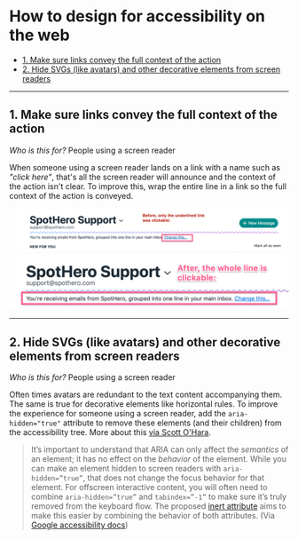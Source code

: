 # How to design for accessibility on the web

- [1. Make sure links convey the full context of the action](#1-Make-sure-links-convey-the-full-context-of-the-action)
- [2. Hide SVGs (like avatars) and other decorative elements from screen readers](#2-Hide-SVGs-like-avatars-and-other-decorative-elements-from-screen-readers)

---
## 1. Make sure links convey the full context of the action

*Who is this for?* People using a screen reader

When someone using a screen reader lands on a link with a name such as *"click here"*, that's all the screen reader will announce and the context of the action isn't clear. To improve this, wrap the entire line in a link so the full context of the action is conveyed.

![Before only click here is spoken](images/before-link.png)
![After, the link and preceding sentence is spoken](images/after-link.png)

---

## 2. Hide SVGs (like avatars) and other decorative elements from screen readers

*Who is this for?* People using a screen reader

Often times avatars are redundant to the text content accompanying them. The same is true for decorative elements like horizontal rules. To improve the experience for someone using a screen reader, add the `aria-hidden="true"` attribute to remove these elements (and their children) from the accessibility tree. More about this [via Scott O'Hara](https://www.scottohara.me/blog/2019/05/22/contextual-images-svgs-and-a11y.html).

>It’s important to understand that ARIA can only affect the *semantics* of an element; it has no effect on the *behavior* of the element. While you can make an element hidden to screen readers with `aria-hidden=”true”`, that does not change the focus behavior for that element. For offscreen interactive content, you will often need to combine `aria-hidden=”true”` and `tabindex=”-1”` to make sure it’s truly removed from the keyboard flow. The proposed [inert attribute](https://github.com/WICG/inert) aims to make this easier by combining the behavior of both attributes. (Via [Google accessibility docs](https://developers.google.com/web/fundamentals/accessibility/how-to-review))